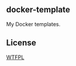 docker-template
---------------

My Docker templates.

License
-------

[WTFPL](http://www.wtfpl.net/)
